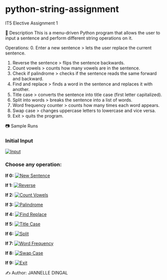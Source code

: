# python-string-assignment
IT5 Elective Assignment 1

📌 Description
This is a menu-driven Python program that allows the user to input a sentence and perform different string operations on it.

Operations:
0. Enter a new sentence > lets the user replace the current sentence.
1. Reverse the sentence > flips the sentence backwards.
2. Count vowels > counts how many vowels are in the sentence.
3. Check if palindrome > checks if the sentence reads the same forward and backward.
4. Find and replace > finds a word in the sentence and replaces it with another.
5. Title case > converts the sentence into title case (first letter capitalized).
6. Split into words > breaks the sentence into a list of words.
7. Word frequency counter > counts how many times each word appears.
8. Swap case > changes uppercase letters to lowercase and vice versa.
9. Exit > quits the program.


📷 Sample Runs

### Initial Input
[![Input](https://github.com/user-attachments/assets/ef3ba593-c4ae-452f-9068-6221bcc7ddf0)](https://github.com/user-attachments/assets/ef3ba593-c4ae-452f-9068-6221bcc7ddf0)

### Choose any operation:

**If 0:**
[![New Sentence](https://github.com/user-attachments/assets/c265a831-a714-410f-a113-93e5b056ca2c)](https://github.com/user-attachments/assets/c265a831-a714-410f-a113-93e5b056ca2c)

**If 1:**
[![Reverse](https://github.com/user-attachments/assets/66b58260-a06e-4a2a-987b-93af9d86f3fc)](https://github.com/user-attachments/assets/66b58260-a06e-4a2a-987b-93af9d86f3fc)

**If 2:**
[![Count Vowels](https://github.com/user-attachments/assets/0d8889fe-ce1b-4107-90eb-b4a30d772544)](https://github.com/user-attachments/assets/0d8889fe-ce1b-4107-90eb-b4a30d772544)

**If 3:**
[![Palindrome](https://github.com/user-attachments/assets/6eed99da-4032-47b1-b3b1-a74f06f1de3d)](https://github.com/user-attachments/assets/6eed99da-4032-47b1-b3b1-a74f06f1de3d)

**If 4:**
[![Find Replace](https://github.com/user-attachments/assets/f1c2d3cf-bdd5-404e-b7e8-cf479354d8ad)](https://github.com/user-attachments/assets/f1c2d3cf-bdd5-404e-b7e8-cf479354d8ad)

**If 5:**
[![Title Case](https://github.com/user-attachments/assets/399e6ed9-5a98-4342-b7df-73ac9a290087)](https://github.com/user-attachments/assets/399e6ed9-5a98-4342-b7df-73ac9a290087)

**If 6:**
[![Split](https://github.com/user-attachments/assets/531e5b8e-e1d0-46b5-82dd-f8c32416c8aa)](https://github.com/user-attachments/assets/531e5b8e-e1d0-46b5-82dd-f8c32416c8aa)

**If 7:**
[![Word Frequency](https://github.com/user-attachments/assets/5f1dc9dd-edf8-4b7e-a26a-77fd9479a8ad)](https://github.com/user-attachments/assets/5f1dc9dd-edf8-4b7e-a26a-77fd9479a8ad)

**If 8:**
[![Swap Case](https://github.com/user-attachments/assets/0364281e-5b50-41a1-a50c-982992555521)](https://github.com/user-attachments/assets/0364281e-5b50-41a1-a50c-982992555521)

**If 9:**
[![Exit](https://github.com/user-attachments/assets/aabd9ef5-21f1-4d58-877c-bddf1edf1dd2)](https://github.com/user-attachments/assets/aabd9ef5-21f1-4d58-877c-bddf1edf1dd2)


✍️ Author: JANNELLE DINGAL
